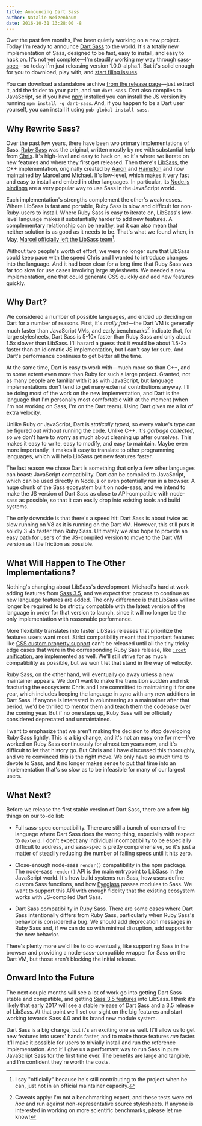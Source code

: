 ```yaml
---
title: Announcing Dart Sass
author: Natalie Weizenbaum
date: 2016-10-31 13:28:00 -8
---
```


Over the past few months, I've been quietly working on a new project. Today I'm
ready to announce [Dart Sass](https://github.com/sass/dart-sass) to the world.
It's a totally new implementation of Sass, designed to be fast, easy to install,
and easy to hack on. It's not yet complete—I'm steadily working my way through
[sass-spec](https://github.com/sass/sass-spec)—so today I'm just releasing
version 1.0.0-alpha.1. But it's solid enough for you to download, play with, and
[start filing issues](https://github.com/sass/dart-sass/issues).

You can download a standalone archive [from the release
page](https://github.com/sass/dart-sass/releases/tag/1.0.0-alpha.1)—just extract
it, add the folder to your path, and run `dart-sass`. Dart also compiles to
JavaScript, so if you have [npm](https://www.npmjs.com/) installed you can
install the JS version by running `npm install -g dart-sass`. And, if you happen
to be a Dart user yourself, you can install it using `pub global install sass`.

## Why Rewrite Sass?

Over the past few years, there have been two primary implementations of Sass.
[Ruby Sass](https://github.com/sass/sass) was the original, written mostly by me
with substantial help from [Chris](https://twitter.com/chriseppstein). It's
high-level and easy to hack on, so it's where we iterate on new features and
where they first get released. Then there's
[LibSass](https://github.com/sass/libsass), the C++ implementation, originally
created by [Aaron](https://github.com/akhleung) and
[Hampton](https://github.com/hcatlin) and now maintained by
[Marcel](https://github.com/mgreter) and [Michael](https://github.com/xzyfer).
It's low-level, which makes it very fast and easy to install and embed in other
languages. In particular, its [Node.js
bindings](https://github.com/sass/node-sass) are a very popular way to use Sass
in the JavaScript world.

Each implementation's strengths complement the other's weaknesses. Where LibSass
is fast and portable, Ruby Sass is slow and difficult for non-Ruby-users to
install. Where Ruby Sass is easy to iterate on, LibSass's low-level language
makes it substantially harder to add new features. A complementary relationship
can be healthy, but it can also mean that neither solution is as good as it
needs to be. That's what we found when, in May, [Marcel officially left the
LibSass team](http://blog.sass-lang.com/posts/734390-thank-you-marcel)[^1].

[^1]:
    I say "officially" because he's still contributing to the project when he
    can, just not in an official maintainer capacity.

Without two people's worth of effort, we were no longer sure that LibSass could
keep pace with the speed Chris and I wanted to introduce changes into the
language. And it had been clear for a long time that Ruby Sass was far too slow
for use cases involving large stylesheets. We needed a new implementation, one
that could generate CSS quickly _and_ add new features quickly.

## Why Dart?

We considered a number of possible languages, and ended up deciding on Dart for
a number of reasons. First, it's _really fast_—the Dart VM is generally much
faster than JavaScript VMs, and [early
benchmarks](https://github.com/sass/dart-sass/blob/main/perf.md)[^2] indicate
that, for large stylesheets, Dart Sass is 5-10x faster than Ruby Sass and only
about 1.5x slower than LibSass. I'll hazard a guess that it would be about
1.5-2x faster than an idiomatic JS implementation, but I can't say for sure. And
Dart's performance continues to get better all the time.

[^2]:
    Caveats apply: I'm not a benchmarking expert, and these tests were _ad
    hoc_ and run against non-representative source stylesheets. If anyone is
    interested in working on more scientific benchmarks, please let me know!

At the same time, Dart is easy to work with—much more so than C++, and to some
extent even more than Ruby for such a large project. Granted, not as many people
are familiar with it as with JavaScript, but language implementations don't tend
to get many external contributions anyway. I'll be doing most of the work on the
new implementation, and Dart is the language that I'm personally most
comfortable with at the moment (when I'm not working on Sass, I'm on the Dart
team). Using Dart gives me a lot of extra velocity.

Unlike Ruby or JavaScript, Dart is _statically typed_, so every value's type can
be figured out without running the code. Unlike C++, it's _garbage collected_,
so we don't have to worry as much about cleaning up after ourselves. This makes
it easy to write, easy to modify, and easy to maintain. Maybe even more
importantly, it makes it easy to translate to other programming languages, which
will help LibSass get new features faster.

The last reason we chose Dart is something that only a few other languages can
boast: JavaScript compatibility. Dart can be compiled to JavaScript, which can
be used directly in Node.js or even potentially run in a browser. A huge chunk
of the Sass ecosystem built on node-sass, and we intend to make the JS version
of Dart Sass as close to API-compatible with node-sass as possible, so that it
can easily drop into existing tools and build systems.

The only downside is that there's a speed hit: Dart Sass is about twice as slow
running on V8 as it is running on the Dart VM. However, this still puts it
solidly 3-4x faster than Ruby Sass. Ultimately we also hope to provide an easy
path for users of the JS-compiled version to move to the Dart VM version as
little friction as possible.

## What Will Happen to The Other Implementations?

Nothing's changing about LibSass's development. Michael's hard at work adding
features from [Sass
3.5](http://blog.sass-lang.com/posts/809572-sass-35-release-candidate), and we
expect that process to continue as new language features are added. The only
difference is that LibSass will no longer be required to be strictly compatible
with the latest version of the language in order for that version to launch,
since it will no longer be the only implementation with reasonable performance.

More flexibility translates into faster LibSass releases that prioritize the
features users want most. Strict compatibility meant that important features
like [CSS custom property support](https://github.com/sass/libsass/issues/2076)
can't be released until all the tiny tricky edge cases that were in the
corresponding Ruby Sass release, like [`:root`
unification](https://github.com/sass/libsass/issues/2071), are implemented as
well. We'll still strive for as much compatibility as possible, but we won't let
that stand in the way of velocity.

Ruby Sass, on the other hand, will eventually go away unless a new maintainer
appears. We don't want to make the transition sudden and risk fracturing the
ecosystem: Chris and I are committed to maintaining it for one year, which
includes keeping the language in sync with any new additions in Dart Sass. If
anyone is interested in volunteering as a maintainer after that period, we'd be
thrilled to mentor them and teach them the codebase over the coming year. But if
no one steps up, Ruby Sass will be officially considered deprecated and
unmaintained.

I want to emphasize that we aren't making the decision to stop developing Ruby
Sass lightly. This is a big change, and it's not an easy one for me—I've worked
on Ruby Sass continuously for almost ten years now, and it's difficult to let
that history go. But Chris and I have discussed this thoroughly, and we're
convinced this is the right move. We only have so much time to devote to Sass,
and it no longer makes sense to put that time into an implementation that's so
slow as to be infeasible for many of our largest users.

## What Next?

Before we release the first stable version of Dart Sass, there are a few big
things on our to-do list:

- Full sass-spec compatibility. There are still a bunch of corners of the
  language where Dart Sass does the wrong thing, especially with respect to
  `@extend`. I don't expect any individual incompatibility to be especially
  difficult to address, and sass-spec is pretty comprehensive, so it's just a
  matter of steadily reducing the number of failing specs until it hits zero.

- Close-enough node-sass `render()` compatibility in the npm package. The
  node-sass `render()` API is the main entrypoint to LibSass in the JavaScript
  world. It's how build systems run Sass, how users define custom Sass
  functions, and how [Eyeglass](https://github.com/sass-eyeglass/eyeglass)
  passes modules to Sass. We want to support this API with enough fidelity that
  the existing ecosystem works with JS-compiled Dart Sass.

- Dart Sass compatibility in Ruby Sass. There are some cases where Dart Sass
  intentionally differs from Ruby Sass, particularly when Ruby Sass's behavior
  is considered a bug. We should add deprecation messages in Ruby Sass and, if
  we can do so with minimal disruption, add support for the new behavior.

There's plenty more we'd like to do eventually, like supporting Sass in the
browser and providing a node-sass-compatible wrapper for Sass on the Dart VM,
but those aren't blocking the initial release.

## Onward Into the Future

The next couple months will see a lot of work go into getting Dart Sass stable
and compatible, and getting [Sass 3.5
features](http://blog.sass-lang.com/posts/809572-sass-35-release-candidate) into
LibSass. I think it's likely that early 2017 will see a stable release of Dart
Sass and a 3.5 release of LibSass. At that point we'll set our sight on the big
features and start working towards Sass 4.0 and its brand new module system.

Dart Sass is a big change, but it's an exciting one as well. It'll allow us to
get new features into users' hands faster, and to make those features _run_
faster. It'll make it possible for users to trivially install and run the
reference implementation. And it'll give us a performant way to run Sass in pure
JavaScript Sass for the first time ever. The benefits are large and tangible,
and I'm confident they're worth the costs.
